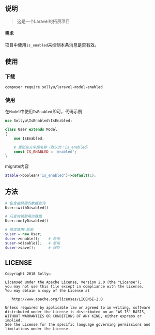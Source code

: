 ## 说明

> 这是一个Laravel的拓展项目

#### 需求
项目中使用`is_enabled`来控制本条消息是否有效。

## 使用

### 下载
```text
composer require sollyu/laravel-model-enabled
```

### 使用

在`Model`中使用`IsEnabled`即可，代码示例

```php
use Sollyu\IsEnabled\IsEnabled;

class User extends Model
{
    use IsEnabled;
    
    # 重新定义字段名称（默认为：is_enabled）
    const IS_ENABLED = 'enabled';
}
```

migrate内容
```php
$table->boolean('is_enabled')->default(1);
```

## 方法

```php
# 包含被禁用的数据查询
User::withDisabled()

# 只查询被禁用的数据
User::onlyDisabled()

# 修改禁用\启用
$user = new User;
$user->enable();    # 启用
$user->disable();   # 禁用
$user->save();      # 保存
```

## LICENSE

```text
Copyright 2018 Sollyu

Licensed under the Apache License, Version 2.0 (the "License");
you may not use this file except in compliance with the License.
You may obtain a copy of the License at

   http://www.apache.org/licenses/LICENSE-2.0

Unless required by applicable law or agreed to in writing, software
distributed under the License is distributed on an "AS IS" BASIS,
WITHOUT WARRANTIES OR CONDITIONS OF ANY KIND, either express or implied.
See the License for the specific language governing permissions and
limitations under the License.
```